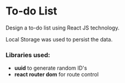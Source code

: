 # To-do List

Design a to-do list using React JS technology.

Local Storage was used to persist the data.

### Libraries used:

- **uuid** to generate random ID's
- **react router dom** for route control
